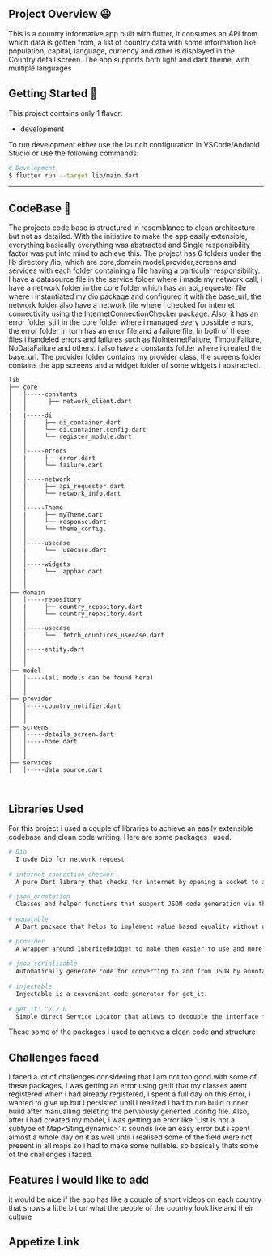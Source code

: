 



## Project Overview 😃

This is a country informative app built with flutter, it consumes an API from which data is gotten from, a list of country data with some information like population, capital, language, currency and other is displayed in the Country detail screen. The app supports both light and dark theme, with multiple languages


## Getting Started 🚀

This project contains only 1 flavor:

- development

To run development either use the launch configuration in VSCode/Android Studio or use the following commands:

```sh
# Development
$ flutter run --target lib/main.dart

```

---
## CodeBase 🤖

The projects code base is structured in resemblance to clean architecture but not as detailed. With the initiative to make the app easily extensible, everything basically everything was abstracted and Single responsibility factor was put into mind to achieve this.
The project has 6 folders under the lib directory /lib, which are core,domain,model,provider,screens and services with each folder containing a file having a particular responsibility.
I have a datasource file in the service folder where i made my network call, i have a network folder in the core folder which has an api_requester file where i instantiated my dio package and configured it with the base_url, the network folder also have a network file where i checked for internet connectivity using the InternetConnectionChecker package.
Also, it has an error folder still in the core folder where i managed every possible errors, the error folder in turn has an error file and a failure file. In both of these files i handeled errors and failures such as NoInternetFailure, TimoutFailure, NoDataFailure and others.
i also have a constants folder where i created the base_url. The provider folder contains my provider class, the screens folder contains the app screens and a widget folder of some widgets i abstracted.

```
lib
├── core
│   ├-----constants
│   │      ├── network_client.dart
│   │
|   |-----di
│   |     ├── di_container.dart
│   │     └── di.container.config.dart
│   │     └── register_module.dart
│   │
│   │-----errors
│   |     ├── error.dart
│   │     └── failure.dart
│   │
│   │-----network
│   |     ├── api_requester.dart
│   │     └── network_info.dart
│   │
│   │-----Theme
│   |     ├── myTheme.dart
│   │     └── response.dart
│   │     └── theme_config.
│   │
│   │-----usecase
│   |     └──  usecase.dart
│   │     
│   │-----widgets
│   |     └──  appbar.dart
│   │ 
│   │ 
├── domain  
│   │-----repository
│   |     ├── country_repository.dart
│   │     └── country_repository.dart
│   │ 
│   │-----usecase
│   |     └──  fetch_countires_usecase.dart
│   │
│   │-----entity.dart
│   │ 
│   │
├── model 
│   │-----(all models can be found here)
│   │
│   │
├── provider
│   │-----country_notifier.dart
│   │
│   │
├── screens
│   │-----details_screen.dart
│   │-----home.dart
│   │
│   │
├── services
│   │-----data_source.dart

 
```

## Libraries Used
For this project i used a couple of libraries to achieve an easily extensible codebase and clean code writing. Here are some packages i used.

```sh
# Dio
  I usde Dio for network request
  
# internet_connection_checker
  A pure Dart library that checks for internet by opening a socket to a list of specified addresses, each with individual port and timeout

# json_annotation
  Classes and helper functions that support JSON code generation via the `json_serializable` package.
  
# equatable
  A Dart package that helps to implement value based equality without needing to explicitly override == and hashCode.

# provider
  A wrapper around InheritedWidget to make them easier to use and more reusable.
  
# json_serializable
  Automatically generate code for converting to and from JSON by annotating Dart classes.
  
# injectable
  Injectable is a convenient code generator for get_it.
  
# get_it: ^7.2.0
  Simple direct Service Locator that allows to decouple the interface from a concrete implementation and to access the concrete implementation from everywhere in your App

```
These some of the packages i used to achieve a clean code and structure

## Challenges faced
I faced a lot of challenges considering that i am not too good with some of these packages, i was getting an error using getIt that my classes arent registered when i had already registered, i spent a full day on this error, i wanted to give up but i persisted until i realized i had to run build runner build after manualling deleting the perviously generted .config file. Also, after i had created my model, i was getting an error like 'List<dynamic> is not a subtype of Map<Sting,dynamic>' it sounds like an easy error but i spent almost a whole day on it as well until i realised some of the field were not present in all maps so i had to make some nullable. so basically thats some of the challenges i faced.

## Features i would like to add
it would be nice if the app has like a couple of short videos on each country that shows a little bit on what the people of the country look like and their culture

## Appetize Link
